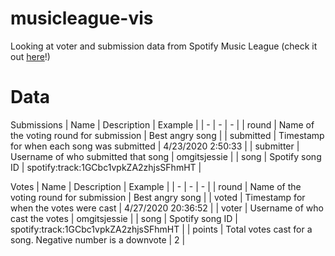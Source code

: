 # musicleague-vis
Looking at voter and submission data from Spotify Music League (check it out [here](https://musicleague.app/profile/)!)

# Data
Submissions
| Name | Description | Example |
| - | - | - |
| round | Name of the voting round for submission | Best angry song | 
| submitted | Timestamp for when each song was submitted | 4/23/2020 2:50:33 | 
| submitter | Username of who submitted that song | omgitsjessie | 
| song | Spotify song ID | spotify:track:1GCbc1vpkZA2zhjsSFhmHT | 

Votes
| Name | Description | Example |
| - | - | - |
| round | Name of the voting round for submission | Best angry song | 
| voted | Timestamp for when the votes were cast | 4/27/2020 20:36:52 | 
| voter | Username of who cast the votes | omgitsjessie | 
| song | Spotify song ID | spotify:track:1GCbc1vpkZA2zhjsSFhmHT | 
| points | Total votes cast for a song. Negative number is a downvote | 2 | 
